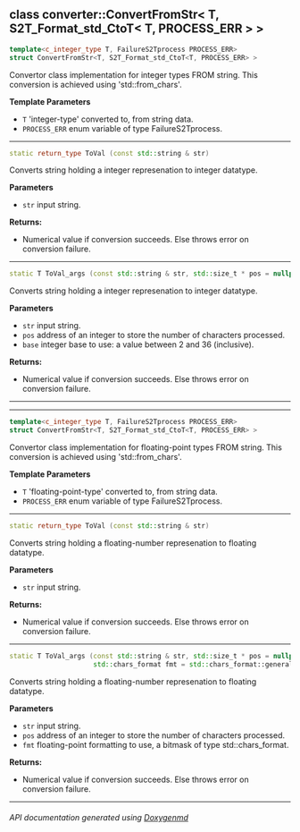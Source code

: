 ## class converter::ConvertFromStr< T, S2T_Format_std_CtoT< T, PROCESS_ERR > >

```c++
template<c_integer_type T, FailureS2Tprocess PROCESS_ERR>
struct ConvertFromStr<T, S2T_Format_std_CtoT<T, PROCESS_ERR> >
```

Convertor class implementation for integer types FROM string. This conversion is achieved using 'std::from_chars'.  

**Template Parameters**
- `T`                  'integer-type' converted to, from string data.
- `PROCESS_ERR`        enum variable of type FailureS2Tprocess.

---

```c++
static return_type ToVal (const std::string & str)
```
Converts string holding a integer represenation to integer datatype. 

**Parameters**
- `str` input string. 

**Returns:**
- Numerical value if conversion succeeds. Else throws error on conversion failure. 

---

```c++
static T ToVal_args (const std::string & str, std::size_t * pos = nullptr, int base = 10)
```
Converts string holding a integer represenation to integer datatype. 

**Parameters**
- `str` input string. 
- `pos` address of an integer to store the number of characters processed. 
- `base` integer base to use: a value between 2 and 36 (inclusive). 

**Returns:**
- Numerical value if conversion succeeds. Else throws error on conversion failure.

---


---

```c++
template<c_integer_type T, FailureS2Tprocess PROCESS_ERR>
struct ConvertFromStr<T, S2T_Format_std_CtoT<T, PROCESS_ERR> >
```

Convertor class implementation for floating-point types FROM string. This conversion is achieved using 'std::from_chars'.  

**Template Parameters**
- `T`                  'floating-point-type' converted to, from string data.
- `PROCESS_ERR`        enum variable of type FailureS2Tprocess.

---

```c++
static return_type ToVal (const std::string & str)
```
Converts string holding a floating-number represenation to floating datatype. 

**Parameters**
- `str` input string. 

**Returns:**
- Numerical value if conversion succeeds. Else throws error on conversion failure. 

---

```c++
static T ToVal_args (const std::string & str, std::size_t * pos = nullptr,
                     std::chars_format fmt = std::chars_format::general)
```
Converts string holding a floating-number represenation to floating datatype. 

**Parameters**
- `str` input string. 
- `pos` address of an integer to store the number of characters processed. 
- `fmt` floating-point formatting to use, a bitmask of type std::chars_format. 

**Returns:**
- Numerical value if conversion succeeds. Else throws error on conversion failure. 

---

###### API documentation generated using [Doxygenmd](https://github.com/d99kris/doxygenmd)

